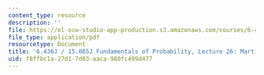 ```yaml
---
content_type: resource
description: ''
file: https://ol-ocw-studio-app-production.s3.amazonaws.com/courses/6-436j-fundamentals-of-probability-fall-2018/f8ffbc1a27d17d83aaca980fc499d477_MIT6_436JF18_lec26.pdf
file_type: application/pdf
resourcetype: Document
title: '6.436J / 15.085J Fundamentals of Probability, Lecture 26: Martingales II'
uid: f8ffbc1a-27d1-7d83-aaca-980fc499d477
---
```

